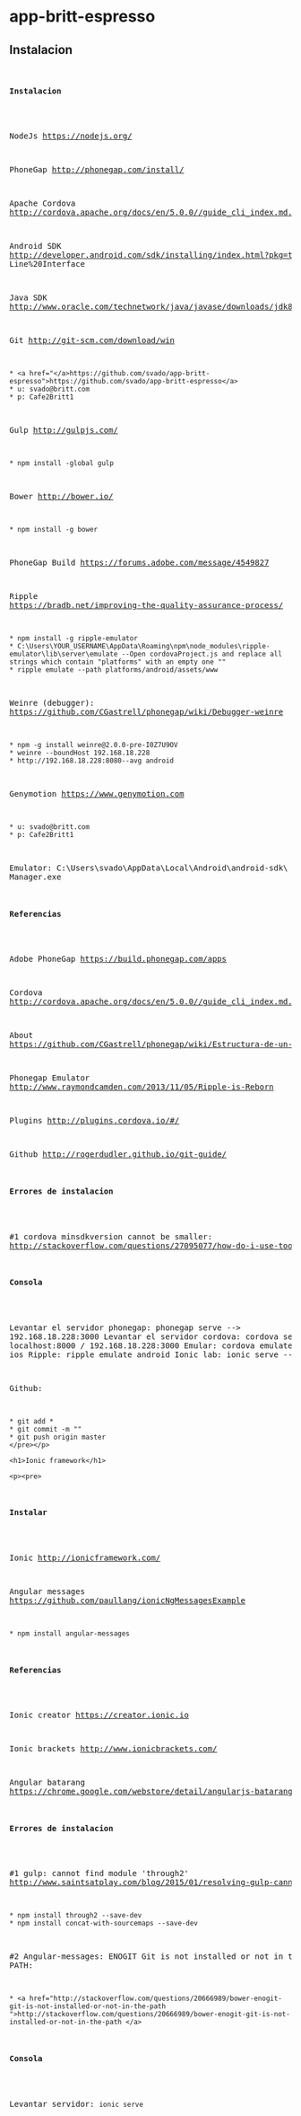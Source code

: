 # app-britt-espresso 

<div id="readme" class="blob instapaper_body">
    <article class="markdown-body entry-content" itemprop="mainContentOfPage">
        <h1>Instalacion</h1>
        <p><pre>

<h4>Instalacion</h4>

NodeJs <a href="https://nodejs.org/">https://nodejs.org/</a>

PhoneGap <a href="http://phonegap.com/install/">http://phonegap.com/install/</a>

Apache Cordova <a href="http://cordova.apache.org/docs/en/5.0.0//guide_cli_index.md.html#The%20Command-">http://cordova.apache.org/docs/en/5.0.0//guide_cli_index.md.html#The%20Command-</a>

Android SDK <a href="http://developer.android.com/sdk/installing/index.html?pkg=tools
Line%20Interface
">http://developer.android.com/sdk/installing/index.html?pkg=tools
Line%20Interface
</a>

Java SDK <a href="http://www.oracle.com/technetwork/java/javase/downloads/jdk8-downloads-2133151.html">http://www.oracle.com/technetwork/java/javase/downloads/jdk8-downloads-2133151.html</a>

Git <a href="http://git-scm.com/download/win">http://git-scm.com/download/win</a>

	* <a href="</a>https://github.com/svado/app-britt-espresso">https://github.com/svado/app-britt-espresso</a>
	* u: svado@britt.com
	* p: Cafe2Britt1

Gulp <a href="http://gulpjs.com/">http://gulpjs.com/</a>

	* npm install -global gulp

Bower <a href="http://bower.io/">http://bower.io/</a>

	* npm install -g bower

PhoneGap Build <a href="https://forums.adobe.com/message/4549827">https://forums.adobe.com/message/4549827</a>

Ripple <a href="https://bradb.net/improving-the-quality-assurance-process/ ">https://bradb.net/improving-the-quality-assurance-process/ </a>

	* npm install -g ripple-emulator
	* C:\Users\YOUR_USERNAME\AppData\Roaming\npm\node_modules\ripple-emulator\lib\server\emulate --Open cordovaProject.js and replace all strings which contain "platforms" with an empty one ""
	* ripple emulate --path platforms/android/assets/www

Weinre (debugger): <a href="https://github.com/CGastrell/phonegap/wiki/Debugger-weinre ">https://github.com/CGastrell/phonegap/wiki/Debugger-weinre </a>

	* npm -g install weinre@2.0.0-pre-I0Z7U9OV
	* weinre --boundHost 192.168.18.228
	* http://192.168.18.228:8080--avg android


Genymotion <a href="https://www.genymotion.com">https://www.genymotion.com</a>

	* u: svado@britt.com
	* p: Cafe2Britt1


Emulator:  C:\Users\svado\AppData\Local\Android\android-sdk\ AVD Manager.exe 

<h4>Referencias</h4>

Adobe PhoneGap <a href="https://build.phonegap.com/apps">https://build.phonegap.com/apps</a>

Cordova <a href="http://cordova.apache.org/docs/en/5.0.0//guide_cli_index.md.html#The%20Command-Line%20Interface">http://cordova.apache.org/docs/en/5.0.0//guide_cli_index.md.html#The%20Command-Line%20Interface</a>

About <a href="https://github.com/CGastrell/phonegap/wiki/Estructura-de-un-proyecto-Phonegap ">https://github.com/CGastrell/phonegap/wiki/Estructura-de-un-proyecto-Phonegap </a>

Phonegap Emulator <a href="http://www.raymondcamden.com/2013/11/05/Ripple-is-Reborn">http://www.raymondcamden.com/2013/11/05/Ripple-is-Reborn</a>

Plugins <a href="http://plugins.cordova.io/#/ ">http://plugins.cordova.io/#/ </a>

Github <a href="http://rogerdudler.github.io/git-guide/ ">http://rogerdudler.github.io/git-guide/ </a>

<h4>Errores de instalacion</h4>

#1 cordova minsdkversion cannot be smaller: <a href="http://stackoverflow.com/questions/27095077/how-do-i-use-toolsoverridelibrary-in-a-build-gradle-file ">http://stackoverflow.com/questions/27095077/how-do-i-use-toolsoverridelibrary-in-a-build-gradle-file </a>

<h4>Consola</h4>

Levantar el servidor phonegap: phonegap serve --> 192.168.18.228:3000
Levantar el servidor cordova: cordova serve --> localhost:8000 / 192.168.18.228:3000
Emular: cordova emulate android | ios
Ripple: ripple emulate android
Ionic lab: ionic serve --lab

Github:

	* git add *
	* git commit -m ""
	* git push origin master
    </pre></p>

    <h1>Ionic framework</h1>

    <p><pre>
<h4>Instalar</h4>

Ionic <a href="http://ionicframework.com/">http://ionicframework.com/</a>

Angular messages <a href="https://github.com/paullang/ionicNgMessagesExample">https://github.com/paullang/ionicNgMessagesExample </a>

	* npm install angular-messages 

<h4>Referencias</h4>

Ionic creator <a href="https://creator.ionic.io ">https://creator.ionic.io </a>

Ionic brackets <a href="http://www.ionicbrackets.com/ ">http://www.ionicbrackets.com/ </a>

Angular batarang <a href="https://chrome.google.com/webstore/detail/angularjs-batarang/ighdmehidhipcmcojjgiloacoafjmpfk?utm_source=chrome-ntp-icon ">https://chrome.google.com/webstore/detail/angularjs-batarang/ighdmehidhipcmcojjgiloacoafjmpfk?utm_source=chrome-ntp-icon </a>

<h4>Errores de instalacion</h4>

#1 gulp: cannot find module 'through2' <a href="http://www.saintsatplay.com/blog/2015/01/resolving-gulp-cannot-find-module-errors#.Vc4BAvlViko ">http://www.saintsatplay.com/blog/2015/01/resolving-gulp-cannot-find-module-errors#.Vc4BAvlViko </a>

    * npm install through2 --save-dev
	* npm install concat-with-sourcemaps --save-dev

#2 Angular-messages: ENOGIT Git is not installed or not in the PATH: 

    * <a href="http://stackoverflow.com/questions/20666989/bower-enogit-git-is-not-installed-or-not-in-the-path ">http://stackoverflow.com/questions/20666989/bower-enogit-git-is-not-installed-or-not-in-the-path </a>
    
<h4>Consola</h4>

Levantar servidor: <code>ionic serve    </code>
    </pre></p>
    </article>
</div>